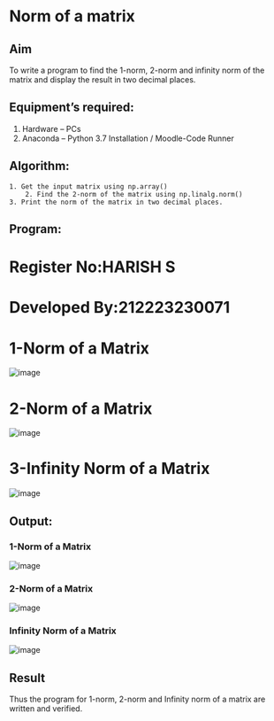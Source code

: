 # Norm of a matrix
## Aim
To write a program to find the 1-norm, 2-norm and infinity norm of the matrix and display the result in two decimal places.
## Equipment’s required:
1.	Hardware – PCs
2.	Anaconda – Python 3.7 Installation / Moodle-Code Runner
## Algorithm:
	1. Get the input matrix using np.array()   
        2. Find the 2-norm of the matrix using np.linalg.norm()
	3. Print the norm of the matrix in two decimal places.
## Program:

# Register No:HARISH S
# Developed By:212223230071

# 1-Norm of a Matrix


![image](https://github.com/pirateharishs/Norm-of-a-matrix/assets/166011385/a30255dd-fbd1-47e8-b28c-7e4c684f47e1)


# 2-Norm of a Matrix

![image](https://github.com/pirateharishs/Norm-of-a-matrix/assets/166011385/97426dc0-ceb5-4a45-a813-7476d25e0920)



# 3-Infinity Norm of a Matrix
![image](https://github.com/pirateharishs/Norm-of-a-matrix/assets/166011385/c908cfbb-3890-4017-8bdd-19c946c36b95)






## Output:
### 1-Norm of a Matrix
![image](https://github.com/pirateharishs/Norm-of-a-matrix/assets/166011385/7e8d49ab-d1f4-4cd5-930a-addee8926378)


### 2-Norm of a Matrix
![image](https://github.com/pirateharishs/Norm-of-a-matrix/assets/166011385/d9f52f22-cf52-4238-ab07-7d4b7fec3f54)

### Infinity Norm of a Matrix
![image](https://github.com/pirateharishs/Norm-of-a-matrix/assets/166011385/c76f768e-dff5-45ef-8dde-a85774dbe42c)

## Result
Thus the program for 1-norm, 2-norm and Infinity norm of a matrix are written and verified.
